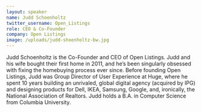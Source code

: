 ```yaml
---
layout: speaker
name: Judd Schoenholtz
twitter_username: Open_Listings
role: CEO & Co-Founder
company: Open Listings
image: /uploads/judd-shoenholtz-bw.jpg
---
```


Judd Schoenholtz is the Co-Founder and CEO of Open Listings. Judd and his wife bought their first home in 2011, and he’s been singularly obsessed with fixing the homebuying process ever since. Before founding Open Listings, Judd was Group Director of User Experience at Huge, where he spent 10 years building an unrivaled, global digital agency (acquired by IPG) and designing products for Dell, IKEA, Samsung, Google, and, ironically, the National Association of Realtors. Judd holds a B.A. in Computer Science from Columbia University.